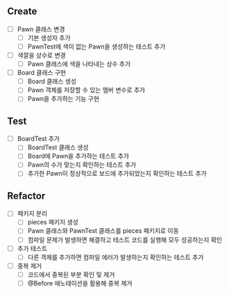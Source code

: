 ## Create
- [ ] Pawn 클래스 변경 
  - [ ] 기본 생성자 추가 
  - [ ] PawnTest에 색이 없는 Pawn을 생성하는 테스트 추가
- [ ] 색깔을 상수로 변경
  - [ ] Pawn 클래스에 색을 나타내는 상수 추가
- [ ] Board 클래스 구현 
  - [ ] Board 클래스 생성 
  - [ ] Pawn 객체를 저장할 수 있는 멤버 변수로 추가 
  - [ ] Pawn을 추가하는 기능 구현

## Test
- [ ] BoardTest 추가 
  - [ ] BoardTest 클래스 생성 
  - [ ] Board에 Pawn을 추가하는 테스트 추가 
  - [ ] Pawn의 수가 맞는지 확인하는 테스트 추가 
  - [ ] 추가한 Pawn이 정상적으로 보드에 추가되었는지 확인하는 테스트 추가

## Refactor
- [ ] 패키지 분리 
  - [ ] pieces 패키지 생성 
  - [ ] Pawn 클래스와 PawnTest 클래스를 pieces 패키지로 이동 
  - [ ] 컴파일 문제가 발생하면 해결하고 테스트 코드를 실행해 모두 성공하는지 확인
- [ ] 추가 테스트 
  - [ ] 다른 객체를 추가하면 컴파일 에러가 발생하는지 확인하는 테스트 추가
- [ ] 중복 제거 
  - [ ] 코드에서 중복된 부분 확인 및 제거 
  - [ ] @Before 애노테이션을 활용해 중복 제거